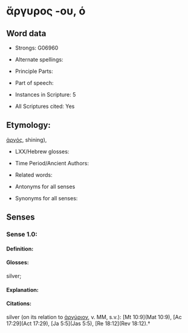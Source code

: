 # ἄργυρος -ου, ὁ

<!-- Status: S2=NeedsEdits -->
<!-- Lexica used for edits:   -->

## Word data

* Strongs: G06960

* Alternate spellings:



* Principle Parts: 


* Part of speech: 


* Instances in Scripture: 5

* All Scriptures cited: Yes

## Etymology: 

[ἀργός](), shining),

* LXX/Hebrew glosses: 


* Time Period/Ancient Authors: 


* Related words: 

* Antonyms for all senses

* Synonyms for all senses: 


## Senses 


### Sense  1.0: 

#### Definition: 

#### Glosses: 

silver; 

#### Explanation: 


#### Citations: 

silver (on its relation to [ἀργύριον](), v. MM, s.v.): [Mt 10:9](Mat 10:9), [Ac 17:29](Act 17:29), [Ja 5:5](Jas 5:5), [Re 18:12](Rev 18:12).†

